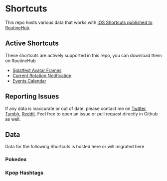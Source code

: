 # Shortcuts
This repo hosts various data that works with [iOS Shortcuts published to RoutineHub](https://routinehub.co/user/lostcat420).

## Active Shortcuts
These shortcuts are actively supported in this repo, you can download them on RoutineHub
* [Splatfest Avatar Frames](https://routinehub.co/shortcut/12852/)
* [Current Rotation Notification](https://routinehub.co/shortcut/13005/)
* [Events Calendar](https://routinehub.co/shortcut/13693/)

## Reporting Issues
If any data is inaccurate or out of date, please contact me on [Twitter](https://twitter.com/lostsplat420), [Tumblr](https://lostsplat420.tumblr.com/), [Reddit](https://www.reddit.com/user/lostcat420). Feel free to open an issue or pull request directly in Github as well.

## Data
Data for the following Shortcuts is hosted here or will migrated here

### Pokedex

### Kpop Hashtags
